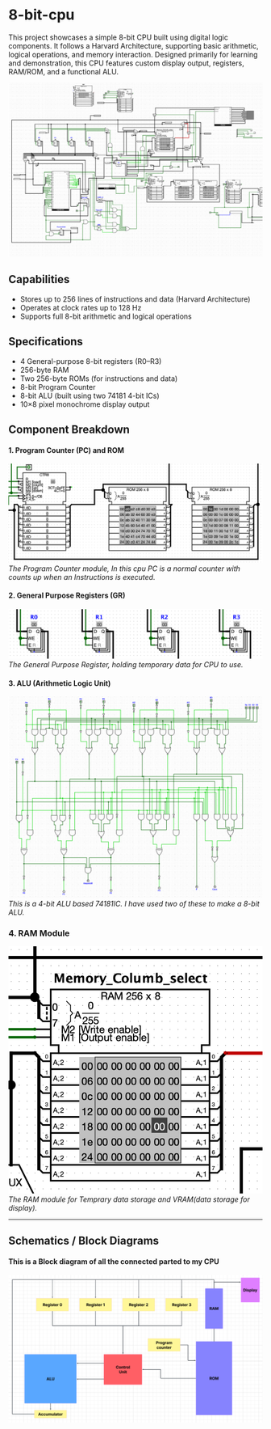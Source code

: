 # 8-bit-cpu

This project showcases a simple 8-bit CPU built using digital logic components. It follows a Harvard Architecture, supporting basic arithmetic, logical operations, and memory interaction. Designed primarily for learning and demonstration, this CPU features custom display output, registers, RAM/ROM, and a functional ALU.

<img src="Images/main_cpu.png">

## Capabilities

- Stores up to 256 lines of instructions and data (Harvard Architecture)
- Operates at clock rates up to 128 Hz
- Supports full 8-bit arithmetic and logical operations


## Specifications

- 4 General-purpose 8-bit registers (R0–R3)
- 256-byte RAM
- Two 256-byte ROMs (for instructions and data)
- 8-bit Program Counter
- 8-bit ALU (built using two 74181 4-bit ICs)
- 10×8 pixel monochrome display output


## Component Breakdown

#### 1. Program Counter (PC) and ROM

![Program Counter](Images/ROM_with_PC.png)
_The Program Counter module, In this cpu PC is a normal counter with counts up when an Instructions is executed._

#### 2. General Purpose Registers (GR)

![Instruction Register](Images/GP_registers.png)
_The General Purpose Register, holding temporary data for CPU to use._

#### 3. ALU (Arithmetic Logic Unit)

![ALU](Images/4-bit_ALU.png)
_This is a 4-bit ALU based 74181IC. I have used two of these to make a 8-bit ALU._

### 4. RAM Module

![RAM Module](Images/Ram.png)
_The RAM module for Temprary data storage and VRAM(data storage for display)._

<!-- #### 5. Control Unit

![Control Unit](Images/Control_Unit.png)
_The Control Unit, This decodes instructions and sets the path for data to flow._ -->

---

## Schematics / Block Diagrams
#### This is a Block diagram of all the connected parted to my CPU
![RAM Module](Images/image.png)



